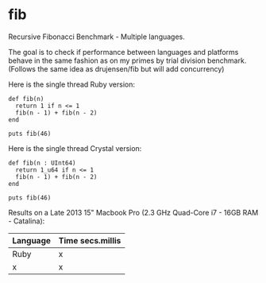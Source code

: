 # fib
Recursive Fibonacci Benchmark - Multiple languages. 

The goal is to check if performance between languages and platforms behave in the same fashion as on my primes by trial division benchmark.
(Follows the same idea as drujensen/fib but will add concurrency)

Here is the single thread Ruby version:

```
def fib(n)
  return 1 if n <= 1
  fib(n - 1) + fib(n - 2)
end

puts fib(46)
```

Here is the single thread Crystal version:

```
def fib(n : UInt64)
  return 1_u64 if n <= 1
  fib(n - 1) + fib(n - 2)
end

puts fib(46)
```

Results on a Late 2013 15" Macbook Pro (2.3 GHz Quad-Core i7 - 16GB RAM - Catalina):


| Language  | Time secs.millis |
| --------- | ---------------- |
| Ruby      | x                |
| x         | x                |
